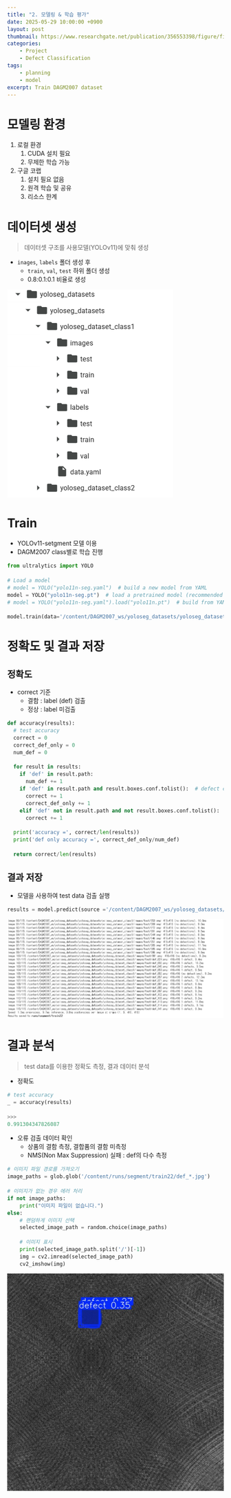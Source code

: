 ```yaml
---
title: "2. 모델링 & 학습 평가"
date: 2025-05-29 10:00:00 +0900
layout: post
thumbnail: https://www.researchgate.net/publication/356553398/figure/fig2/AS:1094438805868545@1637945953131/Samples-of-the-DAGM-2007-data-set.jpg
categories:
    - Project
    - Defect Classification
tags: 
    - planning 
    - model
excerpt: Train DAGM2007 dataset 
---
```


# 모델링 환경
1. 로컬 환경
	1. CUDA 설치 필요
	2. 무제한 학습 가능
2. 구글 코랩
	1. 설치 필요 없음
	2. 원격 학습 및 공유
	3. 리소스 한계

# 데이터셋 생성
> 데이터셋 구조를 사용모델(YOLOv11)에 맞춰 생성

- `inages`, `labels` 폴더 생성 후 
	- `train`, `val`, `test` 하위 폴더 생성
	- 0.8:0.1:0.1 비율로 생성

![](/assets/images/Project/2025-05-29-deep-learning-modeling/dataset_tree.png)

# Train
- YOLOv11-setgment 모델 이용
- DAGM2007 class별로 학습 진행

```python
from ultralytics import YOLO

# Load a model
# model = YOLO("yolo11n-seg.yaml")  # build a new model from YAML
model = YOLO("yolo11n-seg.pt")  # load a pretrained model (recommended for training)
# model = YOLO("yolo11n-seg.yaml").load("yolo11n.pt")  # build from YAML and transfer weights

model.train(data='/content/DAGM2007_ws/yoloseg_datasets/yoloseg_datasets/yoloseg_dataset_class1/data.yaml', epochs= 10, patience = 20, batch=32, imgsz =416, optimizer='Adam', lr0=.003)
```

# 정확도 및 결과 저장

## 정확도
- correct 기준
	- 결함 : label (def) 검출
	- 정상 : label 미검출

```python
def accuracy(results):
  # test accuracy
  correct = 0
  correct_def_only = 0
  num_def = 0

  for result in results:
    if 'def' in result.path:
      num_def += 1
    if 'def' in result.path and result.boxes.conf.tolist():  # defect case
      correct += 1
      correct_def_only += 1
    elif 'def' not in result.path and not result.boxes.conf.tolist():
      correct += 1

  print('accuracy =', correct/len(results))
  print('def only accuracy =', correct_def_only/num_def)

  return correct/len(results)
```

## 결과 저장
- 모델을 사용하여 test data 검출 실행

```python
results = model.predict(source ='/content/DAGM2007_ws/yoloseg_datasets/yoloseg_datasets/yoloseg_dataset_class1/images/test', save=True)
```


![](/assets/images/Project/2025-05-29-deep-learning-modeling/predict_test_result.png)

# 결과 분석
> test data를 이용한 정확도 측정, 결과 데이터 분석

- 정확도

```python
# test accuracy
_ = accuracy(results)

>>> 
0.991304347826087
```

- 오류 검출 데이터 확인
	- 상품의 결함 측정, 결합품의 결함 미측정
	- NMS(Non Max Suppression) 실패 : def의 다수 측정

```python
# 이미지 파일 경로를 가져오기
image_paths = glob.glob('/content/runs/segment/train22/def_*.jpg')
  
# 이미지가 없는 경우 에러 처리
if not image_paths:
    print("이미지 파일이 없습니다.")
else:
    # 랜덤하게 이미지 선택
    selected_image_path = random.choice(image_paths)

    # 이미지 표시
    print(selected_image_path.split('/')[-1])
    img = cv2.imread(selected_image_path)
    cv2_imshow(img)
```

![](/assets/images/Project/2025-05-29-deep-learning-modeling/defect_result_NMS.png)